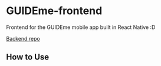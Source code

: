# GUIDEme-frontend

Frontend for the GUIDEme mobile app built in React Native :D

<a href="https://github.com/AndreMorais98/GUIDEme/tree/main/backend" target="_blank">Backend repo</a>

## How to Use
